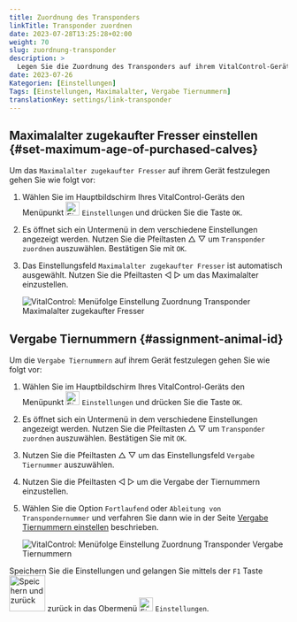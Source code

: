 ```yaml
---
title: Zuordnung des Transponders
linkTitle: Transponder zuordnen
date: 2023-07-28T13:25:28+02:00
weight: 70
slug: zuordnung-transponder
description: >
  Legen Sie die Zuordnung des Transponders auf ihrem VitalControl-Gerät fest.
date: 2023-07-26
Kategorien: [Einstellungen]
Tags: [Einstellungen, Maximalalter, Vergabe Tiernummern]
translationKey: settings/link-transponder
---
```

## Maximalalter zugekaufter Fresser einstellen {#set-maximum-age-of-purchased-calves}

Um das `Maximalalter zugekaufter Fresser` auf ihrem Gerät festzulegen gehen Sie wie folgt vor:

1. Wählen Sie im Hauptbildschirm Ihres VitalControl-Geräts den Menüpunkt  <img src="/icons/gear.svg" width="25" align="bottom" alt="Einstellungen" /> `Einstellungen` und drücken Sie die Taste `OK`.

2. Es öffnet sich ein Untermenü in dem verschiedene Einstellungen angezeigt werden. Nutzen Sie die Pfeiltasten △ ▽ um `Transponder zuordnen` auszuwählen. Bestätigen Sie mit `OK`.

3. Das Einstellungsfeld `Maximalalter zugekaufter Fresser` ist automatisch ausgewählt. Nutzen Sie die Pfeiltasten ◁ ▷ um das Maximalalter einzustellen.

    ![VitalControl: Menüfolge Einstellung Zuordnung Transponder Maximalalter zugekaufter Fresser](../bilder/maximalalterfresser.png "Maximalalter zugekaufter Fresser einstellen")

## Vergabe Tiernummern {#assignment-animal-id}

Um die `Vergabe Tiernummern` auf ihrem Gerät festzulegen gehen Sie wie folgt vor:

1. Wählen Sie im Hauptbildschirm Ihres VitalControl-Geräts den Menüpunkt  <img src="/icons/gear.svg" width="25" align="bottom" alt="Einstellungen" /> `Einstellungen` und drücken Sie die Taste `OK`.

2. Es öffnet sich ein Untermenü in dem verschiedene Einstellungen angezeigt werden. Nutzen Sie die Pfeiltasten △ ▽ um `Transponder zuordnen` auszuwählen. Bestätigen Sie mit `OK`.

3. Nutzen Sie die Pfeiltasten △ ▽ um das Einstellungsfeld `Vergabe Tiernummer` auszuwählen.

4. Nutzen Sie die Pfeiltasten ◁ ▷ um die Vergabe der Tiernummern einzustellen.

5. Wählen Sie die Option `Fortlaufend` oder `Ableitung von Transpondernummer` und verfahren Sie dann wie in der Seite [Vergabe Tiernummern einstellen](../tiere-neu-anlegen/#assignment-animal-id) beschrieben.
	
    ![VitalControl: Menüfolge Einstellung Zuordnung Transponder Vergabe Tiernummern](../bilder/vergabetiernummer.png "Vergabe Tiernummern einstellen")

Speichern Sie die Einstellungen und gelangen Sie mittels der `F1` Taste &nbsp;<img src="/icons/footer/save_exit.svg" width="65" align="bottom" alt="Speichern und zurück" /> zurück in das Obermenü  <img src="/icons/gear.svg" width="25" align="bottom" alt="Einstellungen" /> `Einstellungen`.
